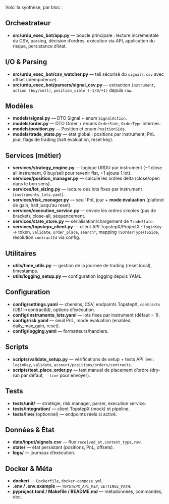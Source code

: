 Voici la synthèse, par bloc :

## Orchestrateur

- **src/urdu_exec_bot/app.py** — boucle principale : lecture incrémentale du CSV, parsing, décision d’ordres, exécution via API, application du risque, persistance d’état.

## I/O & Parsing

- **src/urdu_exec_bot/csv_watcher.py** — tail sécurisé du `signals.csv` avec offset (idempotence).
- **src/urdu_exec_bot/parsers/signal_csv.py** — extraction `instrument`, `action (buy/sell)`, `position_cible (-1/0/+1)` depuis `raw`.

## Modèles

- **models/signal.py** — DTO Signal + enum `SignalAction`.
- **models/order.py** — DTO Order + enums `OrderSide`, `OrderType` internes.
- **models/position.py** — Position et enum `PositionSide`.
- **models/trade_state.py** — état global : positions par instrument, PnL jour, flags de trading (halt évaluation, reset key).

## Services (métier)

- **services/strategy_engine.py** — logique URDU par instrument (−1 close all instrument, 0 buy/sell pour revenir flat, +1 ajoute 1 lot).
- **services/position_manager.py** — calcule les ordres delta (close/open dans le bon sens).
- **services/lot_sizing.py** — lecture des lots fixes par instrument (`instruments_lots.yaml`).
- **services/risk_manager.py** — seuil PnL jour + **mode évaluation** (plafond de gain, halt jusqu’au reset).
- **services/execution_service.py** — envoie les ordres simples (pas de bracket), close-all, séquencement.
- **services/state_store.py** — sérialisation/chargement de `TradeState`.
- **services/topstepx_client.py** — client API TopstepX/ProjectX : `loginKey` → token, `validate`, `order_place`, `search*`, mapping `TSOrderType`/`TSSide`, résolution `contractId` via config.

## Utilitaires

- **utils/time_utils.py** — gestion de la journée de trading (reset local), timestamps.
- **utils/logging_setup.py** — configuration logging depuis YAML.

## Configuration

- **config/settings.yaml** — chemins, CSV, endpoints TopstepX, `contracts` (UB1!→contractId), options d’exécution.
- **config/instruments_lots.yaml** — lots fixes par instrument (défaut = 1).
- **config/risk.yaml** — seuil PnL, mode évaluation (enabled, daily_max_gain, reset).
- **config/logging.yaml** — formatteurs/handlers.

## Scripts

- **scripts/validate_setup.py** — vérifications de setup + tests API live : `loginKey`, `validate`, `account/positions/orders/contracts`.
- **scripts/test_place_order.py** — test manuel de placement d’ordre (dry-run par défaut, `--live` pour envoyer).

## Tests

- **tests/unit/** — stratégie, risk manager, parser, execution service.
- **tests/integration/** — client TopstepX (mock) et pipeline.
- **tests/live/** (optionnel) — endpoints réels si activé.

## Données & État

- **data/input/signals.csv** — flux `received_at,content_type,raw`.
- **state/** — état persistant (positions, PnL, offsets).
- **logs/** — journaux d’exécution.

## Docker & Méta

- **docker/** — `Dockerfile`, `docker-compose.yml`.
- **.env / .env.example** — `TOPSTEPX_API_KEY`, `SETTINGS_PATH`.
- **pyproject.toml / Makefile / README.md** — métadonnées, commandes, doc.
